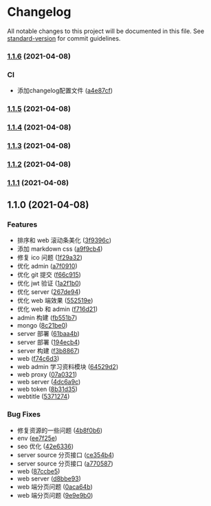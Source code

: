 # Changelog

All notable changes to this project will be documented in this file. See [standard-version](https://github.com/conventional-changelog/standard-version) for commit guidelines.

### [1.1.6](https://github.com/sc950828/my-blog/compare/v1.1.5...v1.1.6) (2021-04-08)


### CI

* 添加changelog配置文件 ([a4e87cf](https://github.com/sc950828/my-blog/commit/a4e87cfc64df04fc4836d11860b7312836fc65ea))

### [1.1.5](https://github.com/sc950828/my-blog/compare/v1.1.4...v1.1.5) (2021-04-08)

### [1.1.4](https://github.com/sc950828/my-blog/compare/v1.1.3...v1.1.4) (2021-04-08)

### [1.1.3](https://github.com/sc950828/my-blog/compare/v1.1.2...v1.1.3) (2021-04-08)

### [1.1.2](https://github.com/sc950828/my-blog/compare/v1.1.1...v1.1.2) (2021-04-08)

### [1.1.1](https://github.com/sc950828/my-blog/compare/v1.1.0...v1.1.1) (2021-04-08)

## 1.1.0 (2021-04-08)

### Features

- 排序和 web 滚动条美化 ([3f9396c](https://github.com/sc950828/my-blog/commit/3f9396c2126464b87516fe3b5b55a038f1e3ebab))
- 添加 markdown css ([a9f9cb4](https://github.com/sc950828/my-blog/commit/a9f9cb4c4f8e03c264fbbf17d799815f310060a5))
- 修复 ico 问题 ([1f29a32](https://github.com/sc950828/my-blog/commit/1f29a32b80e5e01c15b904d6581958b43a875ac7))
- 优化 admin ([a7f0910](https://github.com/sc950828/my-blog/commit/a7f091028fdde57e292fc5d442d6b8e0635621d3))
- 优化 git 提交 ([f66c915](https://github.com/sc950828/my-blog/commit/f66c915f0f56b26cd90fb99c07e1be2cf0df2458))
- 优化 jwt 验证 ([1a2f1b0](https://github.com/sc950828/my-blog/commit/1a2f1b0fba207bf2f0b8d2f4540b9f006bde1fd4))
- 优化 server ([267de94](https://github.com/sc950828/my-blog/commit/267de94591e3d2d25251e3b944cae81c4cf38485))
- 优化 web 端效果 ([552519e](https://github.com/sc950828/my-blog/commit/552519e5c8d9499f4e1896e405c2e6b23032437e))
- 优化 web 和 admin ([f716d21](https://github.com/sc950828/my-blog/commit/f716d2194aa1d10550d5e89080f77f72949b6728))
- admin 构建 ([fb551b7](https://github.com/sc950828/my-blog/commit/fb551b7fb7b378ff184e6fac69070b60c4888326))
- mongo ([8c21be0](https://github.com/sc950828/my-blog/commit/8c21be06a3160f70f69a26b0ba3946ad37ad5f71))
- server 部署 ([61baa4b](https://github.com/sc950828/my-blog/commit/61baa4bb85bb68baf17c7d4156e495ce0c26b30a))
- server 部署 ([194ecb4](https://github.com/sc950828/my-blog/commit/194ecb4ed91cf1cac31f2f3720cd7fab6f480f5e))
- server 构建 ([f3b8867](https://github.com/sc950828/my-blog/commit/f3b88675ae2d0a95939f01a02b4a446b83bd874b))
- web ([f74c6d3](https://github.com/sc950828/my-blog/commit/f74c6d33552945a5629c65dab2175275fa41d298))
- web admin 学习资料模块 ([64529d2](https://github.com/sc950828/my-blog/commit/64529d2e8a3b3c0a971250a7fb30c1d7cf718e7a))
- web proxy ([07a0321](https://github.com/sc950828/my-blog/commit/07a03210480c9b5456863f7a5300e1451950ab6e))
- web server ([4dc6a9c](https://github.com/sc950828/my-blog/commit/4dc6a9c8292b2d944b4a34894640411a0db24379))
- web token ([8b31d35](https://github.com/sc950828/my-blog/commit/8b31d35c4c19478e742ed7a2d8586b54626adfa1))
- webtitle ([5371274](https://github.com/sc950828/my-blog/commit/53712740c5e0bb366a885ca53e50ab4c60bf7f99))

### Bug Fixes

- 修复资源的一些问题 ([4b8f0b6](https://github.com/sc950828/my-blog/commit/4b8f0b6656b8706737a2ba7035941bf10c843f7e))
- env ([ee7f25e](https://github.com/sc950828/my-blog/commit/ee7f25e02f5a75eb56184c6cd213ef2330c0c610))
- seo 优化 ([42e6336](https://github.com/sc950828/my-blog/commit/42e63363c7367dff186ecfb20bc63675a4236ae2))
- server source 分页接口 ([ce354b4](https://github.com/sc950828/my-blog/commit/ce354b4a95cb55b4209dcff7f2a740da96020b0e))
- server source 分页接口 ([a770587](https://github.com/sc950828/my-blog/commit/a77058766e3c25b19199019b6009b33379abce55))
- web ([87ccbe5](https://github.com/sc950828/my-blog/commit/87ccbe56d3f4ab364515a17e8de24725b64c65a2))
- web server ([d8bbe93](https://github.com/sc950828/my-blog/commit/d8bbe93e28fb61fc5d4a53a1d446dbf876ca34a9))
- web 端分页问题 ([0aca64b](https://github.com/sc950828/my-blog/commit/0aca64b1a8f0706fffb7bfb30e5ff51324cefe14))
- web 端分页问题 ([9e9e9b0](https://github.com/sc950828/my-blog/commit/9e9e9b0e1e61cca44f2953195e159178079bbb17))
